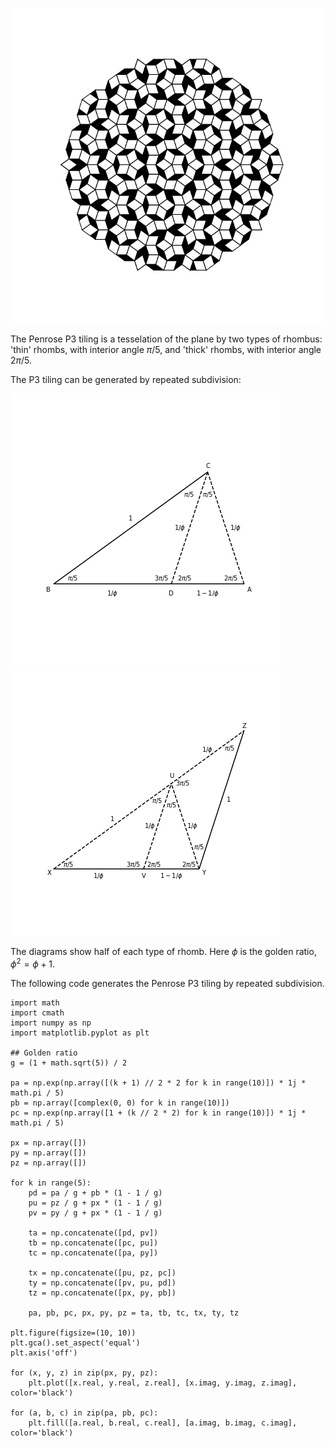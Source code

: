 ![Penrose P3 tiling](static/blog/20220216-penrose-rhombs/penrose-I.png)

The Penrose P3 tiling is a tesselation of the plane by two types of rhombus:
'thin' rhombs, with interior angle $\pi / 5$, and 'thick' rhombs, with interior
angle $2 \pi /5$.

The P3 tiling can be generated by repeated subdivision:

![Thin rhomb subdivision](static/blog/20220216-penrose-rhombs/thin-rhomb-subdivision.png)
![Thick rhomb subdivision](static/blog/20220216-penrose-rhombs/thick-rhomb-subdivision.png)

The diagrams show half of each type of rhomb. Here $\phi$ is the golden ratio,
$\phi^2 = \phi + 1$.

The following code generates the Penrose P3 tiling by repeated subdivision.

    import math
    import cmath
    import numpy as np
    import matplotlib.pyplot as plt

    ## Golden ratio
    g = (1 + math.sqrt(5)) / 2

    pa = np.exp(np.array([(k + 1) // 2 * 2 for k in range(10)]) * 1j * math.pi / 5)
    pb = np.array([complex(0, 0) for k in range(10)])
    pc = np.exp(np.array([1 + (k // 2 * 2) for k in range(10)]) * 1j * math.pi / 5)
    
    px = np.array([])
    py = np.array([])
    pz = np.array([])
        
    for k in range(5):
        pd = pa / g + pb * (1 - 1 / g)
        pu = pz / g + px * (1 - 1 / g)
        pv = py / g + px * (1 - 1 / g)

        ta = np.concatenate([pd, pv]) 
        tb = np.concatenate([pc, pu])
        tc = np.concatenate([pa, py])
    
        tx = np.concatenate([pu, pz, pc]) 
        ty = np.concatenate([pv, pu, pd])
        tz = np.concatenate([px, py, pb])
    
        pa, pb, pc, px, py, pz = ta, tb, tc, tx, ty, tz

    plt.figure(figsize=(10, 10))
    plt.gca().set_aspect('equal')
    plt.axis('off')
    
    for (x, y, z) in zip(px, py, pz):
        plt.plot([x.real, y.real, z.real], [x.imag, y.imag, z.imag], color='black')
        
    for (a, b, c) in zip(pa, pb, pc):
        plt.fill([a.real, b.real, c.real], [a.imag, b.imag, c.imag], color='black')
         
